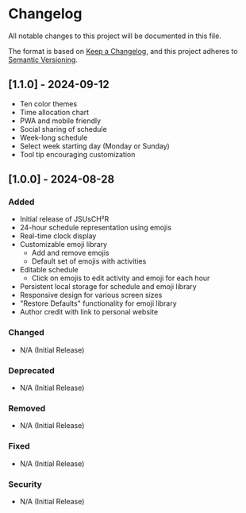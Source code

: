 # Changelog
All notable changes to this project will be documented in this file.

The format is based on [Keep a Changelog](https://keepachangelog.com/en/1.0.0/),
and this project adheres to [Semantic Versioning](https://semver.org/spec/v2.0.0.html).

## [1.1.0] - 2024-09-12

- Ten color themes
- Time allocation chart
- PWA and mobile friendly
- Social sharing of schedule
- Week-long schedule
- Select week starting day (Monday or Sunday)
- Tool tip encouraging customization

## [1.0.0] - 2024-08-28
### Added
- Initial release of JSUsCH²R
- 24-hour schedule representation using emojis
- Real-time clock display
- Customizable emoji library
  - Add and remove emojis
  - Default set of emojis with activities
- Editable schedule
  - Click on emojis to edit activity and emoji for each hour
- Persistent local storage for schedule and emoji library
- Responsive design for various screen sizes
- "Restore Defaults" functionality for emoji library
- Author credit with link to personal website

### Changed
- N/A (Initial Release)

### Deprecated
- N/A (Initial Release)

### Removed
- N/A (Initial Release)

### Fixed
- N/A (Initial Release)

### Security
- N/A (Initial Release)


